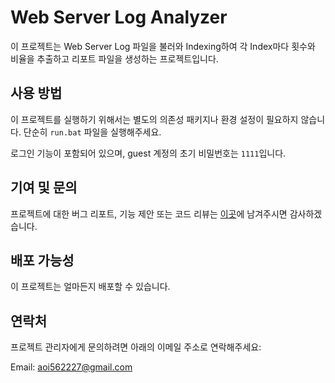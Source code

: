 # Web Server Log Analyzer

이 프로젝트는 Web Server Log 파일을 불러와 Indexing하여 각 Index마다 횟수와 비율을 추출하고 리포트 파일을 생성하는 프로젝트입니다.

## 사용 방법

이 프로젝트를 실행하기 위해서는 별도의 의존성 패키지나 환경 설정이 필요하지 않습니다. 단순히 `run.bat` 파일을 실행해주세요.

로그인 기능이 포함되어 있으며, guest 계정의 초기 비밀번호는 `1111`입니다.

## 기여 및 문의

프로젝트에 대한 버그 리포트, 기능 제안 또는 코드 리뷰는 [이곳](https://github.com/aoi562227/sist_3_TSK/issues)에 남겨주시면 감사하겠습니다.

## 배포 가능성

이 프로젝트는 얼마든지 배포할 수 있습니다.

## 연락처

프로젝트 관리자에게 문의하려면 아래의 이메일 주소로 연락해주세요:

Email: aoi562227@gmail.com
